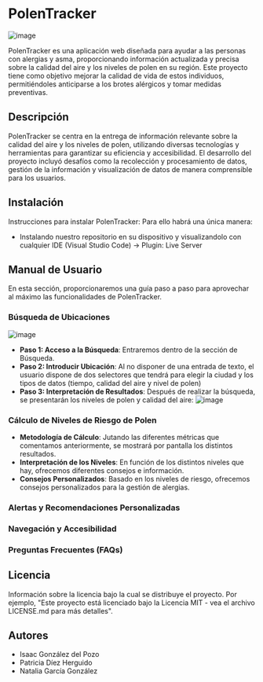 # PolenTracker
![image](https://github.com/IsaacGonzalez1/PolenTracker-ISI/assets/72462257/4aeaf099-3547-4a9e-bf50-9ebb7488609f)

PolenTracker es una aplicación web diseñada para ayudar a las personas con alergias y asma, proporcionando información actualizada y precisa sobre la calidad del aire y los niveles de polen en su región. Este proyecto tiene como objetivo mejorar la calidad de vida de estos individuos, permitiéndoles anticiparse a los brotes alérgicos y tomar medidas preventivas.

## Descripción

PolenTracker se centra en la entrega de información relevante sobre la calidad del aire y los niveles de polen, utilizando diversas tecnologías y herramientas para garantizar su eficiencia y accesibilidad. El desarrollo del proyecto incluyó desafíos como la recolección y procesamiento de datos, gestión de la información y visualización de datos de manera comprensible para los usuarios.

## Instalación

Instrucciones para instalar PolenTracker: Para ello habrá una única manera:
- Instalando nuestro repositorio en su dispositivo y visualizandolo con cualquier IDE (Visual Studio Code) -> Plugin: Live Server
  
## Manual de Usuario

En esta sección, proporcionaremos una guía paso a paso para aprovechar al máximo las funcionalidades de PolenTracker.

### Búsqueda de Ubicaciones
![image](https://github.com/IsaacGonzalez1/PolenTracker-ISI/assets/72462257/6c654d9c-6e7a-43ed-b0f6-5d9ce90fc4c3)

- **Paso 1: Acceso a la Búsqueda**: Entraremos dentro de la sección de Búsqueda.
- **Paso 2: Introducir Ubicación**: Al no disponer de una entrada de texto, el usuario dispone de dos selectores que tendrá para elegir la ciudad y los tipos de datos (tiempo, calidad del aire y nivel de polen)
- **Paso 3: Interpretación de Resultados**: Después de realizar la búsqueda, se presentarán los niveles de polen y calidad del aire:
 ![image](https://github.com/IsaacGonzalez1/PolenTracker-ISI/assets/72462257/f936d0e7-29aa-431b-88da-64c368e7e3d6)


### Cálculo de Niveles de Riesgo de Polen

- **Metodología de Cálculo**: Jutando las diferentes métricas que comentamos anteriormente, se mostrará por pantalla los distintos resultados.
- **Interpretación de los Niveles**: En función de los distintos niveles que hay, ofrecemos diferentes consejos e información.
- **Consejos Personalizados**: Basado en los niveles de riesgo, ofrecemos consejos personalizados para la gestión de alergias.

### Alertas y Recomendaciones Personalizadas



### Navegación y Accesibilidad


### Preguntas Frecuentes (FAQs)


## Licencia

Información sobre la licencia bajo la cual se distribuye el proyecto. Por ejemplo, "Este proyecto está licenciado bajo la Licencia MIT - vea el archivo LICENSE.md para más detalles".

## Autores

- Isaac González del Pozo
- Patricia Díez Herguido
- Natalia García González


